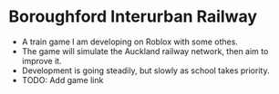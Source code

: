 # Boroughford Interurban Railway

- A train game I am developing on Roblox with some othes.
- The game will simulate the Auckland railway network, then aim to improve it.
- Development is going steadily, but slowly as school takes priority.
- TODO: Add game link
